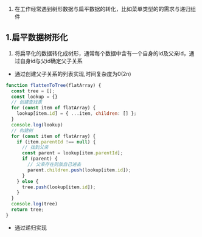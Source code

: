 1. 在工作经常遇到树形数据与扁平数据的转化，比如菜单类型的的需求与递归组件

## 1.扁平数据树形化

1. 将扁平化的数据转化成树形，通常每个数据中含有一个自身的id及父亲id，通过自身id与父id确定父子关系

- 通过创建父子关系的列表实现,时间复杂度为0(2n)
```js
function flattenToTree(flatArray) {
  const tree = [];
  const lookup = {}
  // 创建查找表
  for (const item of flatArray) {
    lookup[item.id] = { ...item, children: [] };
  }
  console.log(lookup)
  // 构建树
  for (const item of flatArray) {
    if (item.parentId !== null) {
      // 找到父亲
      const parent = lookup[item.parentId];
      if (parent) {
        // 父亲存在则放自己进去
        parent.children.push(lookup[item.id]);
      }
    } else {
      tree.push(lookup[item.id]);
    }
  }
  console.log(tree)
  return tree;
}
```

- 通过递归实现


